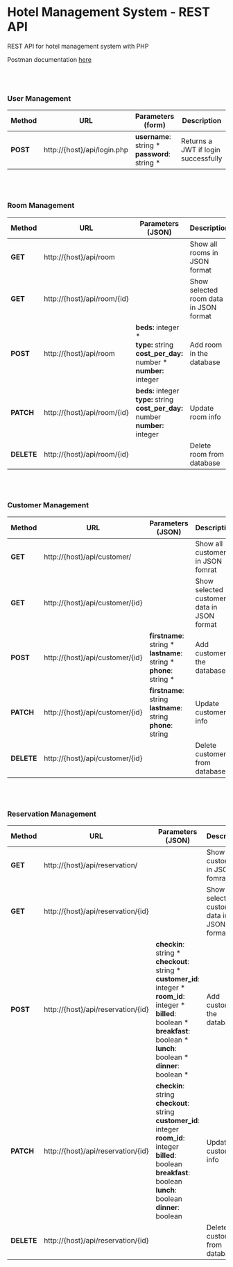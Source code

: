 # Hotel Management System - REST API
REST API for hotel management system with PHP

Postman documentation [here](https://web.postman.co/workspace/My-Workspace~2d5bfd48-91b9-4b5b-84f5-1f92fbe7fcf4/api/d86144a3-c1e0-4feb-a531-3592470dfcff)

<br>
<br>

### User Management
| Method | URL | Parameters (form) | Description |
| ------------------ | ------------------- | --------------------- | -------------------- |
| **POST** | http://{host}/api/login.php | **username**: string * <br> **password**: string * | Returns a JWT if login successfully |

<br>
<br>

### Room Management

| Method | URL | Parameters (JSON) | Description |
| -------------------- | ------------------ | ----------------------- | --------------------- |
| **GET** | http://{host}/api/room | | Show all rooms in JSON format |
| **GET** | http://{host}/api/room/{id} |  | Show selected room data in JSON format |
| **POST** | http://{host}/api/room | **beds:** integer * <br> **type:** string <br> **cost_per_day:** number * <br> **number:** integer | Add room in the database |
| **PATCH** | http://{host}/api/room/{id} | **beds:** integer <br>**type:** string <br>**cost_per_day:** number <br> **number:** integer | Update room info |
| **DELETE** | http://{host}/api/room/{id} |  | Delete room from database |


<br>
<br>


### Customer Management

| Method | URL | Parameters (JSON) | Description |
| -------------------- | ------------------- | ------------------ | ----------------- |
| **GET** | http://{host}/api/customer/ |  | Show all customers in JSON fomrat |
| **GET** | http://{host}/api/customer/{id} |  | Show selected customer data in JSON format  |
| **POST** | http://{host}/api/customer/{id} | **firstname**: string * <br> **lastname**: string * <br> **phone**: string * | Add customer in the database |
| **PATCH** | http://{host}/api/customer/{id} | **firstname**: string <br> **lastname**: string <br> **phone**: string | Update customer info |
| **DELETE** | http://{host}/api/customer/{id} |  | Delete customer from database |


<br>
<br>


### Reservation Management</h4>

| Method | URL | Parameters (JSON) | Description |
| -------------------- | ------------------- | ------------------ | ----------------- |
| **GET** | http://{host}/api/reservation/ |  | Show all customers in JSON fomrat |
| **GET** | http://{host}/api/reservation/{id} |  | Show selected customer data in JSON format  |
| **POST** | http://{host}/api/reservation/{id} | **checkin**: string * <br> **checkout**: string * <br> **customer_id**: integer * <br> **room_id**: integer * <br> **billed**: boolean * <br> **breakfast**: boolean * <br> **lunch**: boolean * <br> **dinner**: boolean * | Add customer in the database |
| **PATCH** | http://{host}/api/reservation/{id} | **checkin**: string <br> **checkout**: string <br> **customer_id**: integer <br> **room_id**: integer <br> **billed**: boolean <br> **breakfast**: boolean <br> **lunch**: boolean <br> **dinner**: boolean | Update customer info |
| **DELETE** | http://{host}/api/reservation/{id} |  | Delete customer from database |


<br>
<br>




